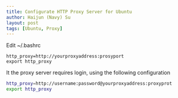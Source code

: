 ```yaml
---
title: Configurate HTTP Proxy Server for Ubuntu
author: Haijun (Navy) Su
layout: post
tags: [Ubuntu, Proxy]
---
```

Edit ~/.bashrc
```
http_proxy=http://yourproxyaddress:prosyport
export http_proxy
```
It the proxy server requires login, using the following configuration
```bash
http_proxy=http://username:password@yourproxyaddress:proxyprot
export http_proxy
```
